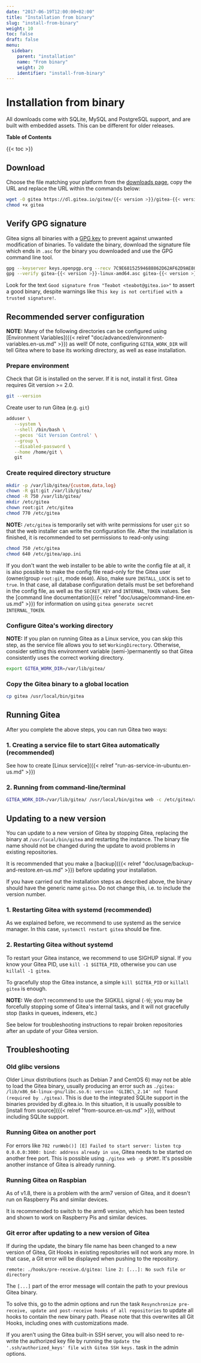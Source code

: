 ```yaml
---
date: "2017-06-19T12:00:00+02:00"
title: "Installation from binary"
slug: "install-from-binary"
weight: 10
toc: false
draft: false
menu:
  sidebar:
    parent: "installation"
    name: "From binary"
    weight: 20
    identifier: "install-from-binary"
---
```


# Installation from binary

All downloads come with SQLite, MySQL and PostgreSQL support, and are built with
embedded assets. This can be different for older releases.

**Table of Contents**

{{< toc >}}

## Download

Choose the file matching your platform from the [downloads page](https://dl.gitea.io/gitea/), copy the URL and replace the URL within the commands below:

```sh
wget -O gitea https://dl.gitea.io/gitea/{{< version >}}/gitea-{{< version >}}-linux-amd64
chmod +x gitea
```

## Verify GPG signature
Gitea signs all binaries with a [GPG key](https://keys.openpgp.org/search?q=teabot%40gitea.io) to prevent against unwanted modification of binaries.
To validate the binary, download the signature file which ends in `.asc` for the binary you downloaded and use the GPG command line tool.

```sh
gpg --keyserver keys.openpgp.org --recv 7C9E68152594688862D62AF62D9AE806EC1592E2
gpg --verify gitea-{{< version >}}-linux-amd64.asc gitea-{{< version >}}-linux-amd64
```

Look for the text `Good signature from "Teabot <teabot@gitea.io>"` to assert a good binary,
despite warnings like `This key is not certified with a trusted signature!`.

## Recommended server configuration
**NOTE:** Many of the following directories can be configured using [Environment Variables]({{< relref "doc/advanced/environment-variables.en-us.md" >}}) as well!
Of note, configuring `GITEA_WORK_DIR` will tell Gitea where to base its working directory, as well as ease installation.

### Prepare environment
Check that Git is installed on the server. If it is not, install it first. Gitea requires Git version >= 2.0.

```sh
git --version
```

Create user to run Gitea (e.g. `git`)
```sh
adduser \
   --system \
   --shell /bin/bash \
   --gecos 'Git Version Control' \
   --group \
   --disabled-password \
   --home /home/git \
   git
```

### Create required directory structure

```sh
mkdir -p /var/lib/gitea/{custom,data,log}
chown -R git:git /var/lib/gitea/
chmod -R 750 /var/lib/gitea/
mkdir /etc/gitea
chown root:git /etc/gitea
chmod 770 /etc/gitea
```

**NOTE:** `/etc/gitea` is temporarily set with write permissions for user `git` so that the web installer can write the configuration file. After the installation is finished, it is recommended to set permissions to read-only using:
```sh
chmod 750 /etc/gitea
chmod 640 /etc/gitea/app.ini
```
If you don't want the web installer to be able to write the config file at all, it is also possible to make the config file read-only for the Gitea user (owner/group `root:git`, mode `0640`). Also, make sure `INSTALL_LOCK` is set to `true`. In that case, all database configuration details must be set beforehand in the config file, as well as the `SECRET_KEY` and `INTERNAL_TOKEN` values. See the [command line documentation]({{< relref "doc/usage/command-line.en-us.md" >}}) for information on using `gitea generate secret INTERNAL_TOKEN`.

### Configure Gitea's working directory

**NOTE:** If you plan on running Gitea as a Linux service, you can skip this step, as the service file allows you to set `WorkingDirectory`. Otherwise, consider setting this environment variable (semi-)permanently so that Gitea consistently uses the correct working directory.
```sh
export GITEA_WORK_DIR=/var/lib/gitea/
```

### Copy the Gitea binary to a global location
```sh
cp gitea /usr/local/bin/gitea
```

## Running Gitea
After you complete the above steps, you can run Gitea two ways:

### 1. Creating a service file to start Gitea automatically (recommended)
See how to create [Linux service]({{< relref "run-as-service-in-ubuntu.en-us.md" >}})

### 2. Running from command-line/terminal
```sh
GITEA_WORK_DIR=/var/lib/gitea/ /usr/local/bin/gitea web -c /etc/gitea/app.ini
```

## Updating to a new version
You can update to a new version of Gitea by stopping Gitea, replacing the binary at `/usr/local/bin/gitea` and restarting the instance.
The binary file name should not be changed during the update to avoid problems in existing repositories.

It is recommended that you make a [backup]({{< relref "doc/usage/backup-and-restore.en-us.md" >}}) before updating your installation.

If you have carried out the installation steps as described above, the binary should
have the generic name `gitea`. Do not change this, i.e. to include the version number.

### 1. Restarting Gitea with systemd (recommended)
As we explained before, we recommend to use systemd as the service manager. In this case, `systemctl restart gitea` should be fine.

### 2. Restarting Gitea without systemd
To restart your Gitea instance, we recommend to use SIGHUP signal. If you know your Gitea PID, use `kill -1 $GITEA_PID`, otherwise you can use `killall -1 gitea`.

To gracefully stop the Gitea instance, a simple `kill $GITEA_PID` or `killall gitea` is enough.

**NOTE:** We don't recommend to use the SIGKILL signal (`-9`); you may be forcefully stopping some of Gitea's internal tasks, and it will not gracefully stop (tasks in queues, indexers, etc.)

See below for troubleshooting instructions to repair broken repositories after
an update of your Gitea version.

## Troubleshooting

### Old glibc versions
Older Linux distributions (such as Debian 7 and CentOS 6) may not be able to load the
Gitea binary, usually producing an error such as `./gitea: /lib/x86_64-linux-gnu/libc.so.6:
version 'GLIBC\_2.14' not found (required by ./gitea)`. This is due to the integrated
SQLite support in the binaries provided by dl.gitea.io. In this situation, it is usually
possible to [install from source]({{< relref "from-source.en-us.md" >}}), without including
SQLite support.

### Running Gitea on another port
For errors like `702 runWeb()] [E] Failed to start server: listen tcp 0.0.0.0:3000:
bind: address already in use`, Gitea needs to be started on another free port. This
is possible using `./gitea web -p $PORT`. It's possible another instance of Gitea
is already running.

### Running Gitea on Raspbian
As of v1.8, there is a problem with the arm7 version of Gitea, and it doesn't run on Raspberry Pis and similar devices.

It is recommended to switch to the arm6 version, which has been tested and shown to work on Raspberry Pis and similar devices.

<!---
please remove after fixing the arm7 bug
--->
### Git error after updating to a new version of Gitea
If during the update, the binary file name has been changed to a new version of Gitea,
Git Hooks in existing repositories will not work any more. In that case, a Git
error will be displayed when pushing to the repository.

```
remote: ./hooks/pre-receive.d/gitea: line 2: [...]: No such file or directory
```

The `[...]` part of the error message will contain the path to your previous Gitea
binary.

To solve this, go to the admin options and run the task `Resynchronize pre-receive,
update and post-receive hooks of all repositories` to update all hooks to contain
the new binary path. Please note that this overwrites all Git Hooks, including ones
with customizations made.

If you aren't using the Gitea built-in SSH server, you will also need to re-write
the authorized key file by running the `Update the '.ssh/authorized_keys' file with
Gitea SSH keys.` task in the admin options.
